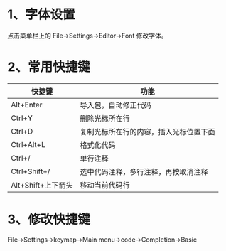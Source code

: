 

# 1、字体设置  

点击菜单栏上的 File->Settings->Editor->Font 修改字体。  



# 2、常用快捷键  

| 快捷键             | 功能                                   |
| ------------------ | -------------------------------------- |
| Alt+Enter          | 导入包，自动修正代码                   |
| Ctrl+Y             | 删除光标所在行                         |
| Ctrl+D             | 复制光标所在行的内容，插入光标位置下面 |
| Ctrl+Alt+L         | 格式化代码                             |
| Ctrl+/             | 单行注释                               |
| Ctrl+Shift+/       | 选中代码注释，多行注释，再按取消注释   |
| Alt+Shift+上下箭头 | 移动当前代码行                         |



# 3、修改快捷键  

File->Settings->keymap->Main menu->code->Completion->Basic  




